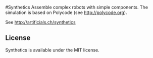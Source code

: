 #Synthetics
Assemble complex robots with simple components.
The simulation is based on Polycode (see http://polycode.org).

See http://artificials.ch/synthetics

## License
Synthetics is available under the MIT license.

